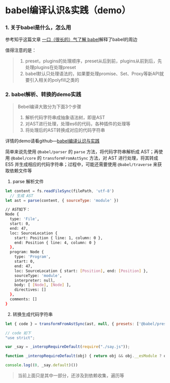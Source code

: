 # babel编译认识&实践（demo）

### 1. 关于babel是什么，怎么用

参考知乎这篇文章  [一口（很长的）气了解 babel](https://zhuanlan.zhihu.com/p/43249121)解释了babel的周边

值得注意的是：

> 1. preset，plugins的处理顺序，preset从后到前，plugins从前到后，先处理plugins在处理preset
> 2. babel默认只处理语法的，如果要处理promise、Set、Proxy等新API就要引入相关的polyfill之类的

### 2. babel解析、转换的demo实践

> Bebel编译大致分为下面3个步骤 
>
> 1. 解析代码字符串成抽象语法树，即是AST
> 2. 对AST进行处理，处理es6的代码，各种插件的处理等
> 3. 将处理后的AST转换成对应的代码字符串

详情的demo请看github—[babel编译认识与实践](https://github.com/jackluson/easy-babel)

简单来说先使用 `@babel/parser` 的 `parse` 方法，将代码字符串解析成 AST；再使用 `@babel/core` 的 `transformFromAstSync` 方法，对 AST 进行处理，将其转成 ES5 并生成相应的代码字符串；过程中，可能还需要使用 `@babel/traverse` 来获取依赖文件等



1. parse 解析文件

```js
let content = fs.readFileSync(filePath, 'utf-8')
  // 生成 AST
let ast = parse(content, { sourceType: 'module' })
```

```bash
// AST如下：
Node {
  type: 'File',
  start: 0,
  end: 47,
  loc: SourceLocation {
    start: Position { line: 1, column: 0 },
    end: Position { line: 4, column: 0 }
  },
  program: Node {
    type: 'Program',
    start: 0,
    end: 47,
    loc: SourceLocation { start: [Position], end: [Position] },
    sourceType: 'module',
    interpreter: null,
    body: [ [Node], [Node] ],
    directives: []
  },
  comments: []
}
```

2. 转换生成代码字符串

```js
let { code } = transformFromAstSync(ast, null, { presets: ['@babel/preset-env'] })

```

```js
// code 如下
"use strict";

var _say = _interopRequireDefault(require("./say.js"));

function _interopRequireDefault(obj) { return obj && obj.__esModule ? obj : { default: obj }; }

console.log((0, _say.default)())
```

> 当前上面只是其中一部分，还涉及到依赖收集，遍历等